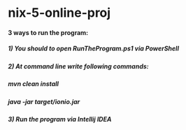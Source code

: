 # nix-5-online-proj

#### 3 ways to run the program:
##### 1) You should to open RunTheProgram.ps1 via PowerShell
##### 2) At command line write following commands: 
##### mvn clean install
##### java -jar target/ionio.jar
##### 3) Run the program via Intellij IDEA
